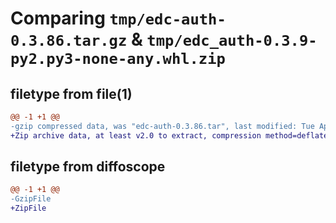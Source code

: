 # Comparing `tmp/edc-auth-0.3.86.tar.gz` & `tmp/edc_auth-0.3.9-py2.py3-none-any.whl.zip`

## filetype from file(1)

```diff
@@ -1 +1 @@
-gzip compressed data, was "edc-auth-0.3.86.tar", last modified: Tue Apr  9 03:29:06 2024, max compression
+Zip archive data, at least v2.0 to extract, compression method=deflate
```

## filetype from diffoscope

```diff
@@ -1 +1 @@
-GzipFile
+ZipFile
```

